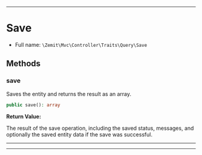 ***

# Save





* Full name: `\Zemit\Mvc\Controller\Traits\Query\Save`




## Methods


### save

Saves the entity and returns the result as an array.

```php
public save(): array
```









**Return Value:**

The result of the save operation, including the saved status, messages,
and optionally the saved entity data if the save was successful.




***

***

